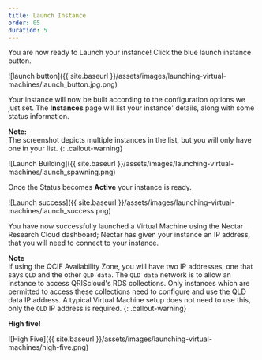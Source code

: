 ```yaml
---
title: Launch Instance
order: 05
duration: 5
---
```


You are now ready to Launch your instance! Click the blue launch instance button.

![launch button]({{ site.baseurl }}/assets/images/launching-virtual-machines/launch_button.jpg.png)

Your instance will now be built according to the configuration options we just set. The **Instances** page will list your instance' details, along with some status information.

**Note:**  
The screenshot depicts multiple instances in the list, but you will only have one in your list.
{: .callout-warning}

![Launch Building]({{ site.baseurl }}/assets/images/launching-virtual-machines/launch_spawning.png)



Once the Status becomes **Active** your instance is ready.

![Launch success]({{ site.baseurl }}/assets/images/launching-virtual-machines/launch_success.png)



You have now successfully launched a Virtual Machine using the Nectar Research Cloud dashboard; Nectar has given your instance an IP address, that you will need to connect to your instance.

**Note**  
If using the QCIF Availability Zone, you will have two IP addresses, one that says `QLD` and the other `QLD data`. The `QLD data` network is to allow an instance to access QRIScloud's RDS collections. Only instances which are permitted to access these collections need to configure and use the QLD data IP address. A typical Virtual Machine setup does not need to use this, only the `QLD` IP address is required.
{: .callout-warning}

**High five!**

![High Five]({{ site.baseurl }}/assets/images/launching-virtual-machines/high-five.png)



